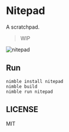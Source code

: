 # Nitepad

A scratchpad.

> WIP

![nitepad]()

## Run

```
nimble install nitepad
nimble build
nimble run nitepad
```

## LICENSE

MIT
